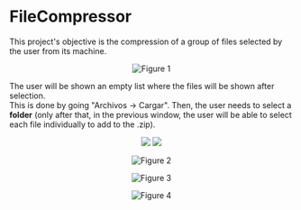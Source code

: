 # FileCompressor

This project's objective is the compression of a group of files selected by the user from its machine.

<p align="center">
  <img src="https://i.imgur.com/en2rOuR.png" alt="Figure 1">
</p>

The user will be shown an empty list where the files will be shown after selection.  
This is done by going "Archivos -> Cargar". Then, the user needs to select a **folder** (only after that, in the previous window, the user will be able to select each file individually to add to the .zip).

<p align="center">
  <img src="https://i.imgur.com/hEQMynt.png">
  <img src="https://i.imgur.com/0j9EEbQ.png">
</p>


<p align="center">
  <img src="https://i.imgur.com/0j9EEbQ.png" alt="Figure 2">
</p>


<p align="center">
  <img src="https://i.imgur.com/CBovidc.png" alt="Figure 3">
</p>


<p align="center">
  <img src="https://i.imgur.com/3gPsxft.png" alt="Figure 4">
</p>

